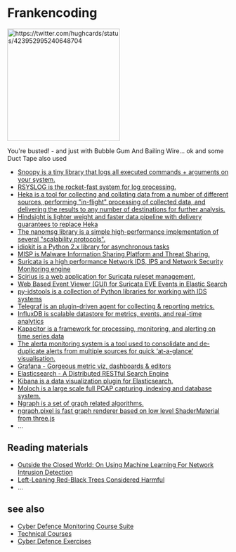 # Frankencoding


<img alt="https://twitter.com/hughcards/status/423952995240648704" src="https://pbs.twimg.com/media/Bq8s4gsCAAAdr18.jpg" width="256">

You're busted! -  and just with Bubble Gum And Bailing Wire... ok and some Duct Tape also used

* [Snoopy is a tiny library that logs all executed commands + arguments on your system.](https://github.com/a2o/snoopy)
* [RSYSLOG is the rocket-fast system for log processing.](https://github.com/rsyslog/rsyslog)
* [Heka is a tool for collecting and collating data from a number of different sources, performing "in-flight" processing of collected data, and delivering the results to any number of destinations for further analysis.](https://github.com/mozilla-services/heka/)
* [Hindsight is lighter weight and faster data pipeline with delivery guarantees to replace Heka](https://github.com/mozilla-services/hindsight)
* [The nanomsg library is a simple high-performance implementation of several "scalability protocols". ](https://github.com/nanomsg/nanomsg)
* [idiokit is a  Python 2.x library for asynchronous tasks](https://github.com/abusesa/idiokit)
* [MISP is Malware Information Sharing Platform and Threat Sharing.](https://github.com/MISP/MISP)
* [Suricata is a high performance Network IDS, IPS and Network Security Monitoring engine](https://github.com/inliniac/suricata)
* [Scirius is a web application for Suricata ruleset management.](https://github.com/StamusNetworks/scirius)
* [Web Based Event Viewer (GUI) for Suricata EVE Events in Elastic Search](https://github.com/jasonish/evebox)
* [py-idstools is a collection of Python libraries for working with IDS systems](https://github.com/jasonish/py-idstools)
* [Telegraf is an plugin-driven agent for collecting & reporting metrics.](https://github.com/influxdata/telegraf)
* [InfluxDB is scalable datastore for metrics, events, and real-time analytics](https://github.com/influxdata/influxdb)
* [Kapacitor is a framework for processing, monitoring, and alerting on time series data](https://github.com/influxdata/kapacitor)
* [The alerta monitoring system is a tool used to consolidate and de-duplicate alerts from multiple sources for quick ‘at-a-glance’ visualisation. ](https://github.com/guardian/alerta)
* [Grafana - Gorgeous metric viz, dashboards & editors](https://github.com/grafana/grafana)
* [Elasticsearch - A Distributed RESTful Search Engine](https://github.com/elastic/elasticsearch)
* [Kibana is a data visualization plugin for Elasticsearch.](https://github.com/elastic/kibana)
* [Moloch is a large scale full PCAP capturing, indexing and database system.](https://github.com/aol/moloch)
* [Ngraph is a set of graph related algorithms.](https://github.com/anvaka/ngraph)
* [ngraph.pixel is fast graph renderer based on low level ShaderMaterial from three.js](https://github.com/anvaka/ngraph.pixel)
* ...

## Reading materials


* [Outside the Closed World: On Using Machine Learning For Network Intrusion Detection](http://www.utdallas.edu/~muratk/courses/dmsec_files/oakland10-ml.pdf)
* [Left-Leaning Red-Black Trees Considered Harmful](http://www.read.seas.harvard.edu/~kohler/notes/llrb.html)
* ...

## see also

* [Cyber Defence Monitoring Course Suite](https://github.com/ccdcoe/CDMCS)
* [Technical Courses](https://ccdcoe.org/event/technical-courses.html)
* [Cyber Defence Exercises](https://ccdcoe.org/event/cyber-defence-exercises.html)
